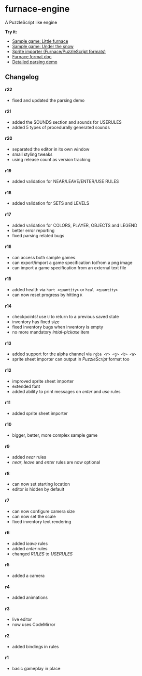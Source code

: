 furnace-engine
==============

A PuzzleScript like engine

**Try it:**

* [Sample game: Little furnace](http://madflame991.github.io/furnace-engine/src/index.html?sample=little-furnace)
* [Sample game: Under the snow](http://madflame991.github.io/furnace-engine/src/index.html?sample=under-the-snow)
* [Sprite importer (Furnace/PuzzleScript formats)](http://madflame991.github.io/furnace-engine/src/conv.html)
* [Furnace format doc](https://github.com/madflame991/furnace-engine/tree/master/doc/SPEC.md)
* [Detailed parsing demo](http://madflame991.github.io/furnace-engine/src/parser.html)

Changelog
---------

#### r22
 + fixed and updated the parsing demo

#### r21
 + added the SOUNDS section and sounds for USERULES
 + added 5 types of procedurally generated sounds

#### r20
 + separated the editor in its own window
 + small styling tweaks
 + using release count as version tracking

#### r19
 + added validation for NEAR/LEAVE/ENTER/USE RULES

#### r18
 + added validation for SETS and LEVELS

#### r17
 + added validation for COLORS, PLAYER, OBJECTS and LEGEND
 + better error reporting
 + fixed parsing related bugs

#### r16
 + can access both sample games
 + can export/import a game specification to/from a png image
 + can import a game specification from an external text file

#### r15
 + added health via `hurt <quantity>` or `heal <quantity>`
 + can now reset progress by hitting `K`

#### r14
 + checkpoints! use `U` to return to a previous saved state
 + inventory has fixed size
 + fixed inventory bugs when inventory is empty
 + no more mandatory *intial-pickaxe* item

#### r13
 + added support for the alpha channel via `rgba <r> <g> <b> <a>`
 + sprite sheet importer can output in *PuzzleScript* format too

#### r12
 + improved sprite sheet importer
 + extended font
 + added ability to print messages on *enter* and *use* rules

#### r11
 + added sprite sheet importer

#### r10
 + bigger, better, more complex sample game

#### r9
 + added *near* rules
 + *near*, *leave* and *enter* rules are now optional

#### r8
 + can now set starting location
 + editor is hidden by default

#### r7
 + can now configure camera size
 + can now set the scale
 + fixed inventory text rendering

#### r6
 + added *leave* rules
 + added *enter* rules
 + changed *RULES* to *USERULES*

#### r5
 + added a camera

#### r4
 + added animations

#### r3
 + live editor
 + now uses CodeMirror

#### r2
 + added bindings in rules

#### r1
 + basic gameplay in place